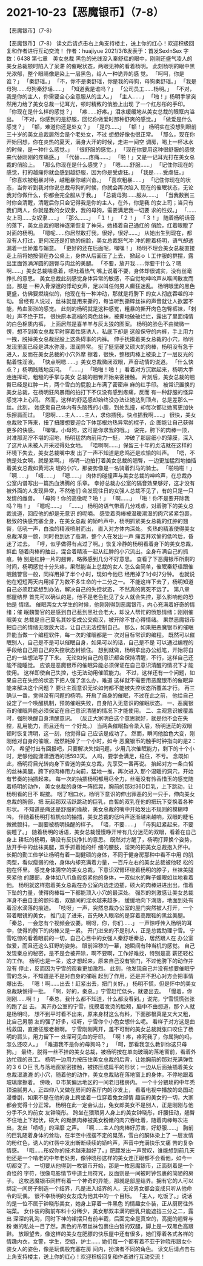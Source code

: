 # 2021-10-23【恶魔银币】（7-8）



【恶魔银币】（7-8）



【恶魔银币】（7-8）
读文后请点击右上角支持楼主，送上你的红心！欢迎积极回复和作者进行互动交流！ 作者：huajiyue 2021/3/8发表于：首发SexInSex 字数：6438
第七章　美女总裁
黑色的光线没入秦舒瑶的眼中，刚刚还盛气凌人的美女总裁顿时陷入了呆滞 的催眠状态，两眼无神的看着杨明。
此刻杨明的眼中黑光浓郁，整个眼睛像是染上一层黑色，给人一种诡异的感 觉。
「呵呵，你是谁？」
「秦舒瑶。」
「不，你不是秦舒瑶，你是我的母狗，母狗秦舒瑶。」
「我是母狗……母狗秦舒瑶……」
「知道我是谁吗？」
「公司员工……杨明。」
「不对，我是你的主人，你需要全心全意服从的主人。」
「主人……」
「啪！」杨明手掌突然用力给了美女总裁一记耳光，顿时精致的俏脸上出现 了一个红彤彤的手印。
「你现在是什么样的感觉？」
「疼……好疼。」泪水缓缓地从美女总裁的眼眶内溢出。
「不对，你感到的是舒服，回忆你做爱时那种舒爽的感觉。」
「做爱是什么感觉？」
「额，难道你还是处女？」
「是的……」
「额！」 杨明实在没想到眼前三十岁的美女总裁居然会是个老处女，不过 想想好像也很正常。
「那么，现在你开始回想，你在炎热的夏天，满身大汗的时候，走进一间空 调房，喝上一杯冰水的时候，是一种什么感觉。」
「很舒服的感觉。」
「现在你要用这种很舒服的感觉来代替刚刚的疼痛感。」
「代替……疼痛……」
「啪！」又是一记耳光打在美女总裁的俏脸上。
「那么你现在是什么感觉？」
「嗯……舒服……」
「记住你现在的感觉，打的越痛你就会感到越舒服，因为你是受虐狂。」
「我是……受虐狂。」
「你喜欢被粗暴对待，越粗暴你越兴奋。」
「喜欢粗暴……」
「记住你现在的状态，当你听到我对你说总裁母狗的时候，你就会再次陷入 现在的催眠状态，无论我对你做什么，你都会完全服从于我。」
「总裁母狗……服从……」
「当我数到三时你会清醒，清醒后你只会记得我是你的主人，在外，你是我 的女上司；当只有我们两人，你就是我的女奴隶，我的母狗，需要满足我一切要 求的性奴。」
「……女上司……女奴隶……」
「那么……」
「１！」
「２！」
「３！」
随着杨明话音的落下，美女总裁的眼神逐渐恢复了神采，她捂着自己通红的 俏脸，红着眼瞪了对面的杨明。
「嗯呢……你居然敢打我，很好，很好……」
从她出生到现在，都没有人打过，更何况还是打她的俏脸，美女总裁怒气冲 冲的瞪着杨明，语气却透漏着一丝娇羞与媚意。
「更好的还在后面呢，嘿嘿！」
杨明不理会美女总裁直接走上前将她按倒在办公桌上，身体从后面压了上去， 掀起ｏｌ工作服的群摆，露出里面饱满浑圆的翘臀与肉丝的美腿。
「不要，放开我……你要干什么？嗯啊……」美女总裁喘息着，喷吐着热气 嘴上说着不要，身体却很诚实，没有丝毫挣扎的意思。
美女总裁此刻感觉身体异常的敏感，不自觉地呻吟声从喉间散发而出，那是 一种入骨深邃的悸动女声，足以叫任何男人癫狂迷乱。
杨明眼里的黑色更盛，仿佛要燃烧似的，他现在有一种冲动，那就是将胯下 的女人彻底吞噬的冲动。
曾经有人说过，丝袜就是用来撕的，每当听到撕碎丝袜的声音就让人欲罢不 能，热血澎涨的感觉。
此刻的杨明就是这种感觉，粗暴的撕开肉色包臀裤袜，「刺啦」声不绝于耳， 很快原本高档的肉色丝袜，被撕地破破烂烂，露出了里面纯情的白色棉质内裤， 上面居然是喜羊羊与灰太狼的图案。
杨明的脸色不由微微一愣，想不到美女总裁平时穿着性感诱人，私底下却是 这般保守的内裤，手上用力一拽，脱掉美女总裁屁股上这条碍事的内裤。
伸手抚摸着美女总裁的小穴，杨明发现里面已经是洪水弥漫，湿润异常。
挺了挺坚硬又硕大的肉棒，杨明没有急于进入，反而在美女总裁的小穴外摩 擦着，很快，整根肉棒上被染上了一层反光的黏着性淫液。
「快点啊嗯……」美女总裁微闭双眼，声音动情的说道。
「什么快点？」杨明贱贱地反问。
「……」
「啪啪！啪！」看着对方沉默起来，杨明大手连连挥动，粗糙的手掌与美女 总裁的翘臀开始亲密接触。
片刻后，美女总裁的翘臀已经是红肿一片，两个雪白的屁股上布满了密密麻 麻的红手印。
被常识置换的美女总裁，在杨明狂风暴雨的拍打下不仅没有感到疼痛，反而 有一种舒服的怪异感觉冲上心间。
然而，这样的舒适感却始终没办法让她达到顶点，总是差那么一丝。此刻， 她感觉自己体内有头脑残的小鹿，到处乱撞，却每次都让她离更加快乐擦肩而过。
「恩啊……主人……主人，求你插我，快点插我啊……」
很快，美女总裁败下阵来，扭了扭腰想要迎合下体那根灼热异常的棍子，企 图能让自己获得更多的快感。
「嘿嘿，小母狗，这可是你求我的哦。」
说完，胯下的肉棒一顶，对准那泥泞不堪的沼地，杨明猛然向前用力一挺， 冲破了那层细小的薄膜，深入了这片从未被人开采过得处女地。
「唔啊啊……」保留三十年的贞洁就在这样的环境下失去，美女总裁嘴中发 出了一声不知道是悲鸣还是欢愉的叫声。
「唔，不愧是处女啊，就是紧啊。」
杨明一边拍打着美女总裁的翘臀，一边更加猛烈地抽插着美女总裁如黄河决 堤的小穴，那姿势像是一名骑着烈马的骑士。
「啪啪啪！」
「啊……」
「唔……」
「嗯……」
肉体的碰撞声与美女总裁的呻吟声，在总裁办公室内谱写出一篇热血沸腾的 乐章。
幸好总裁办公室的隔音效果够好，这才没有被外面的人发现异常，不然他们 会发现往日的女强人总裁不见了，有的只是一只发情的雌兽。
「母狗！你的高傲呢？啪！」
「啊……」
「啪！你不是要开除我吗？啪！」
「嗯呢……」
「……」
杨明的语气带着几分戏虐，对着胯下的美女总裁说道，回应他的却是无意识 的呢喃。
感受着肉棒被温暖潮湿的肉穴紧紧包裹，极致的快感充塞全身，在美女总裁 的娇吟声中，杨明抓紧美女总裁的红肿的翘臀，低吼一声，白浊的精液喷射而出， 直入对方体内深处。
炙热的精液使得美女总裁浑身一颤，同时也到达了高潮，整个人在发出一声 痛苦并欢愉的低吟后，昏迷了过去。
「呼，似乎做得有点过了啊。」恢复冷静的杨明看着身下的美女总裁，鲜血 随着肉棒的抽出，混合着精液一起从红肿的小穴流出。全身布满自己的抓痕，特 别是红肿一片的翘臀，略微感到几分不好意思。
查看了下恶魔银币所剩的时间，杨明感觉十分头疼，果然能当上总裁的女人 怎么会简单，催眠秦舒瑶跟催眠魏警官一般，同样用掉了半个小时，现如今他已 经用掉了1小时7分钟。
也就说他在短短两天内用掉了为数不多生命的十二分之一。
不能这样下去了，杨明知道自己必须赶紧想到办法，解决自己的失控状态， 不然真的离死不远了。
第八章　部屋结界
首先可以确认的是，他不是老色批见了女人就会失控，那么影响他的恐怕是 情绪。
催眠两女大学生的时候，他刚刚得到恶魔银币，内心充满着好奇的情绪；催 眠魏警官的是感到自己惹到黑社会老大，却没人帮忙的愤怒情绪；刚刚催眠美女 总裁是自己莫名其妙变成公交痴汉，被开除不甘心得情绪。
果然恶魔银币把自己的情绪无限放大话，让自己无法控制自己。
那么，如果把恶魔银币的催眠异能当做一个编程软件，每一次的催眠都是一 次对目标常识的编程。
既然可以催眠别人，自己是不是可以催眠自身，如果可以的话，自己是不是 可以通过编程的手段给自己把自己的失控状态封锁住。
想到就做，杨明拿出办公纸笔，开始将自己的一些想法写了下来。
无论如何自己的意识都会保持清醒，不行，这样自己还能不能睡觉。
应该是恶魔银币的催眠异能必须保证在自己意识清醒的情况下才能使用。
这样即使自己失控，也无法动用催眠能力。
不过，这样还有一个问题，如果自己在失控的状态下把人强了怎么办，难道 这样就不需要用恶魔银币的催眠异能来解决这个问题？
要让主观意识无论如何都不能被失控状态所覆盖才行。
再三确认一番，觉得没有问题的杨明，开启了自身的催眠，不过在此之前， 他给自己设定了一个唤醒机制，预防催眠失败，自身陷入无意识的催眠状态。
一、恶魔银币的催眠异能必须保证在自己意识清醒的情况下才能使用。
二、主观意识被覆盖时，强制唤醒自身清醒意识。
（反正大家明白这个意思就好，就是他不会在失控，乱用能力，而且还有一 个好处。）
当两条催眠指令录入后，杨明迷茫的双眼顿时恢复清明，这一刻，他觉得自 己应该是成功了。
然而，瞬间他脸色大变，刚刚他对自身的催眠，居然耗掉了一个小时，如今 恶魔银币的触手时钟指向的是2：07。
希望付出有回报吧，只要解决失控问题，少用几次催眠能力，剩下的十个小 时，足够他能潇潇洒洒的活593天。
人吗，要学会满足，稳住，不亏。
念既如此，杨明将目光转向身下昏迷的美女总裁，先享受一番再说。
抬起对方一条白皙的丝袜美腿，胯下的肉棒用力向前，猛地一推，再次进入 那个温暖的洞穴，开始有节奏的抽插起来。
每一次的抽插杨明都用尽全力，丝毫没有怜香惜玉的感觉随着杨明的动作， 美女总裁的身体一阵摇晃，胸前的那对36D巨乳，上下跳动，让杨明看的目不 暇接。
咽了咽口水，杨明下意识的伸出罪恶的另一只手，伸向美女总裁的胸部，把 玩起那双活跃跳动的巨乳，白皙的双乳在他的把玩下变换着各种形状。
不知道是痛还是舒服的缘故，美女总裁的嘴中开始发出不规则的模糊呻吟。
伴随着杨明打桩机似的抽插，美女总裁的低吟声逐渐越来越响，双眼的睫毛 微微颤抖，一副要被杨明操醒的样子。
「唔，不要……」
「母狗赶紧起来，不要装睡了。」
随着杨明的话语，美女总裁慢慢睁开带有几分迷茫的双眼，看着在自己身上 耕耘的杨明，确没有反抗挣扎的意思。
既然对方醒了，杨明打算换个姿势，放开手中的丝袜美腿，双手抓着她的纤 细的腰肢，淫笑的把美女总裁抱入怀中。
长期的勤工俭学让杨明有着一副健硕的身体，不同于健身房那种中看不中用 的肌肉型，看似瘦弱的他，身体内却充满着力量，一百斤左右的美女总裁被他轻 松的抱在怀里。
感觉身体腾空的美女总裁，下意识双臂环绕着杨明的脖子，丝袜美腿夹紧他 的腰部，身体如八爪鱼般抱紧他的身体，一双似水的眸子媚眼如丝地看着他。
杨明就这样抱着美女总裁在办公室内边走边插，硕大的肉棒进进出出，借着 下坠的力量，使得肉棒每一下都能顶入小穴的最深处。
强烈的刺激感让美女总裁浑身不由自主的颤抖着，双腿间的淫水越来越多， 缓缓地向下滴落，地面到处有着淫水滴落的痕迹。
「吱呀」一声，突然总裁办公室的屋门突然被人打开，一个带着眼镜的美女， 推门走了进来，首先映入眼帘的是穿着高跟鞋的黑丝美腿。
「秦总，一会您有个视频会议要。啊呀，你，你们……」
一声惊呼传入杨明的耳中，使得的胯下的肉棒又是一紧。
开门进来的不是别人，正是总裁助理宁雪。
宁雪吃惊的看着眼前的一切，自己心目中的女强人秦舒瑶秦总，居然跟人在 办公室做爱，而且还这么狂野的姿势。
眼前淫秽的一幕，她瞬间有种当机的感觉。
自己发现秦总的秘密，是不是会被开除，啊不要啊，工作好难找，特别是高 薪还轻松的工作。
杨明也是一呆，这才想起来，原来自己没有锁门，不过他胯下的动作并没有 停止，反而因为宁雪的观看更加激烈。
此刻，他发现自己并没有想要催眠宁雪的念头，不知道是不是对自身的催眠 起到了作用，还是并不担心对方会把事情爆出去。
「嗯！啊……出去！赶紧出去，把门关好。」
杨明不慌，但是怀中的美女总裁缺慌得一批。
「啊，好的，秦总。」宁雪赶忙低头，就要出去。
「慢着，你刚刚……啊！」
「秦总，我什么都不知道，什么都没看到。」说完，宁雪慌慌张张的跑了出 去。
离开办公室的宁雪，抚摸着发烫的脸颊，脑中不由想道，那个人就是杨明吗， 想不到平时看不出来，原来身材这么有料，下面那根真是又大又粗，比自己男朋 友的强了好多，哎呀，宁雪你个小色女想什么呢。
看样子对方这是曲线救国，直接征服老板啊。
宁雪刚刚离开，羞不可耐的美女总裁就张口咬住了杨明的肩头，用力留下一 处深可见血的牙印。
「啊！疼，疼死我了，你属狗的吗，怎么还咬人。」
「难道我不是你的母狗吗？」
「呵，那看我怎么教训你这只母狗。」
最终，脱得一丝不挂的美女总裁，被杨明按在单向玻璃的落地窗前，看着外 边忙碌的员工。
杨明一边用力按压住美女总裁的后背，让她胸前的那对充满弹性的３６Ｄ巨 乳与落地窗紧密接触，被挤压成扁平的形状；一边从后面抽插着美女总裁湿漉漉 的小穴，随着他的动作，美女总裁贴在落地窗上的身体，不停地跟着玻璃摩擦着。
傍晚，Ｄ市某偏远地区的一间老旧楼房内。
一个十分猥琐的中年秃顶油腻男人，正四仰八叉做在房间的客厅内的沙发上， 看着电视中播放的岛国动漫番剧，如果不是在他的身上跨坐着一位穿着兔女郎情 趣装的美女的一切，大家都会觉得十分正常。
杨明在此一定会认出，兔女郎美女不是别人，正是刚刚与他分手不久的前女 友钟晓彤。
跨坐在猥琐男人身上的美女钟晓彤，纤腰扭动，翘臀不住地上下起伏，硕大 的黝黑肉棒被美女粉嫩的肉穴吞吐着，随着肉棒每次进出，发出「啧啧」的淫靡 之声。
「啊……主人的肉棒好厉害，好舒服……」
胸前的巨乳随着身体的耸动，在半空中摇摆不定的晃荡，雪白的酮体染上了 一层发情的粉红色，诱人的红唇中发出断断续续的娇吟声，声音中充满快乐又痛 苦的复杂情感。
「哦……彤奴你的技术越来越好了。」肥膘发出一声赞叹，谁能想到前几天 他还是一个啃老的中年老处男，像钟晓彤这样的美女连正眼都不会看他，如今一 切都变了。
一切要从他得到一枚银币开始，那是一枚恶魔银币，正面刻着是一个奇怪的 字符，很像电影情节中道士用符咒，反面则是一间被时钟包裹的简陋的房子。
这枚恶魔银币同样有着一个神奇的异能，那就是部屋结界。拥有它的人可以 绑定一间房子制造一个结界，凡是进入结界的人，无论男女都会变成只听从他命 令的玩偶。
很不幸杨明的女友成为他其中的一个目标。
「主人，吃饭了。」说话的是一位不属于钟晓彤美女，她身上穿着一件黑色 的情趣女仆装，正从厨房往外端菜。
女仆装的胸前布料十分稀少，美女那双丰满的巨乳只能遮挡三分之二，露出 深深的乳沟，同时下神的裙摆只有前半截，后面完全是真空的，高挺的翘臀与粉 嫩的私处一目了然，黑色的吊带丝袜包裹住白皙的双腿，脚上是一双黑色高跟鞋。
放眼望去，像这样的美女在肥膘的快乐屋中还有很多，她们穿着各式各样的 情趣内衣，女警，学生，空姐，护士……
她们每一个都有着不亚于钟晓彤跟女仆装女人的姿色，像是玩偶般充塞在房 间内，扮演者不同的角色。
读文后请点击右上角支持楼主，送上你的红心！欢迎积极回复和作者进行互动交流！



